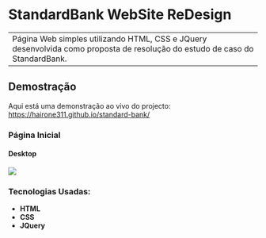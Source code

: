 # StandardBank WebSite ReDesign

<table>
<tr>
<td>
  Página Web simples utilizando HTML, CSS e JQuery desenvolvida como proposta de resolução do estudo de caso do StandardBank.
</td>
</tr>
</table>

## Demostração

Aqui está uma demonstração ao vivo do projecto:  https://hairone311.github.io/standard-bank/

### Página Inicial

#### Desktop

![](/screenshots/desktop-preview.png)

[//]: # (#### Mobile)

[//]: # ()

[//]: # (![]&#40;/screenshots/mobile-preview.png&#41;)

### Tecnologias Usadas:

- **HTML**
- **CSS**
- **JQuery**
